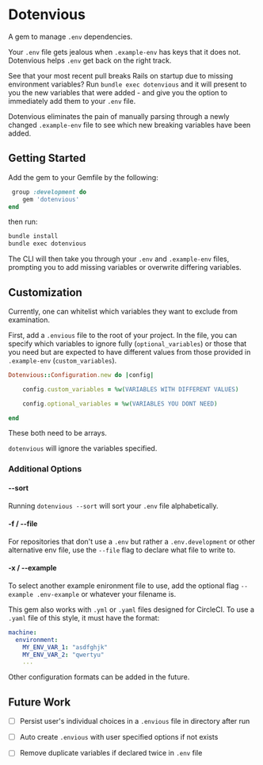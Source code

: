 # Dotenvious

A gem to manage `.env` dependencies.

Your `.env` file gets jealous when `.example-env` has keys that it does not. Dotenvious helps `.env` get back on the right track.

See that your most recent pull breaks Rails on startup due to missing environment variables? Run `bundle exec dotenvious` and it will present to you the new variables that were added - and give you the option to immediately add them to your `.env` file.

Dotenvious eliminates the pain of manually parsing through a newly changed `.example-env` file to see which new breaking variables have been added.

## Getting Started

Add the gem to your Gemfile by the following:

```ruby
 group :development do
	gem 'dotenvious'
end

```

then run:

```bash
bundle install
bundle exec dotenvious
```

The CLI will then take you through your `.env` and `.example-env` files, prompting you to add missing variables or overwrite differing variables.


## Customization

Currently, one can whitelist which variables they want to exclude from examination.

First, add a `.envious` file to the root of your project. In the file, you can specify which variables to ignore fully (`optional_variables`) or those that you need but are expected to have different values from those provided in `.example-env` (`custom_variables`).

```ruby
Dotenvious::Configuration.new do |config|

	config.custom_variables = %w(VARIABLES WITH DIFFERENT VALUES)

	config.optional_variables = %w(VARIABLES YOU DONT NEED)

end

```

These both need to be arrays.

`dotenvious` will ignore the variables specified.

### Additional Options

#### --sort

Running `dotenvious --sort` will sort your `.env` file alphabetically.

#### -f / --file

For repositories that don't use a `.env` but rather a `.env.development` or other alternative env file, use the `--file` flag to declare what file to write to.


#### -x / --example

To select another example enironment file to use, add the optional flag `--example .env-example` or whatever your filename is.



This gem also works with `.yml` or `.yaml` files designed for CircleCI. To use a `.yaml` file of this style, it must have the format:

```yml
machine:
  environment:
    MY_ENV_VAR_1: "asdfghjk"
    MY_ENV_VAR_2: "qwertyu"
    ...
```

Other configuration formats can be added in the future.

## Future Work

- [ ] Persist user's individual choices in a `.envious` file in directory after run

- [ ] Auto create `.envious` with user specified options if not exists

- [ ] Remove duplicate variables if declared twice in `.env` file
